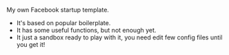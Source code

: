 My own Facebook startup template.

- It's based on popular boilerplate.
- It has some useful functions, but not enough yet.
- It just a sandbox ready to play with it, you need edit few config files until you get it!